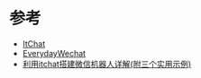 


# 参考

- [ItChat](https://github.com/lishuai2016/ItChat)
- [EverydayWechat](https://github.com/lishuai2016/EverydayWechat)
- [利用itchat搭建微信机器人详解(附三个实用示例)](https://blog.csdn.net/coder_pig/article/details/81357810)